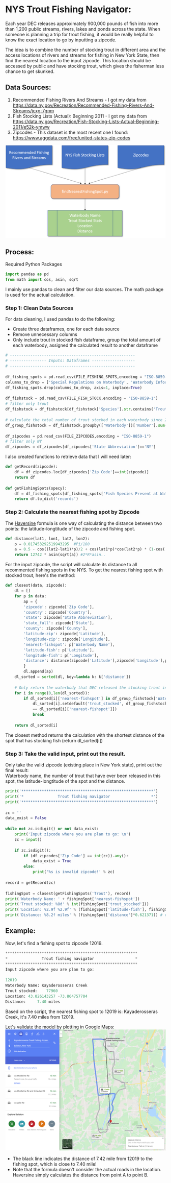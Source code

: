 # NYS Trout Fishing Navigator: #

Each year DEC releases approximately 900,000 pounds of fish into more than 1,200 public streams, rivers, lakes and ponds across the state. When someone is planning a trip for trout fishing, it would be really helpful to know the exact location to go by inputting a zipcode.<br>

The idea is to combine the number of stocking trout in different area and the access locations of rivers and streams for fishing in New York State, then find the nearest location to the input zipcode. This location should be accessed by public and have stocking trout, which gives the fisherman less chance to get skunked.<br>

## Data Sources: ##
1. Recommended Fishing Rivers And Streams - I got my data from https://data.ny.gov/Recreation/Recommended-Fishing-Rivers-And-Streams/jcxg-7gnm<br>
2. Fish Stocking Lists (Actual): Beginning 2011 - I got my data from https://data.ny.gov/Recreation/Fish-Stocking-Lists-Actual-Beginning-2011/e52k-ymww<br>
3. Zipcodes - This dataset is the most recent one I found: https://www.aggdata.com/free/united-states-zip-codes<br>

![Flow Chart](images/flowchart.png)

## Process: ##

Required Python Packages<br>
```python
import pandas as pd
from math import cos, asin, sqrt
```
I mainly use pandas to clean and filter our data sources. The math package is used for the actual calculation. <br>

### Step 1: Clean Data Sources ###
For data cleaning, I used pandas to do the following:<br>

- Create three dataframes, one for each data source<br>
- Remove unnecessary columns<br>
- Only include trout in stocked fish dataframe, group the total amount of each waterbody, assigned the calculated result to another dataframe<br>
```python
# -------------------------------------------------------
# ---------------- Inputs: Dataframes -------------------
# -------------------------------------------------------

df_fishing_spots = pd.read_csv(FILE_FISHING_SPOTS,encoding = "ISO-8859-1")
columns_to_drop = ['Special Regulations on Waterbody', 'Waterbody Information', 'Location']
df_fishing_spots.drop(columns_to_drop, axis=1, inplace=True)

df_fishstock = pd.read_csv(FILE_FISH_STOCK,encoding = "ISO-8859-1")
# filter only trout
df_fishstock = df_fishstock[df_fishstock['Species'].str.contains('Trout', na=False)]

# calculate the total number of trout stocked in each waterbody since 2011
df_group_fishstock = df_fishstock.groupby(['Waterbody'])['Number'].sum().reset_index()

df_zipcodes = pd.read_csv(FILE_ZIPCODES,encoding = "ISO-8859-1")
# filter only NY
df_zipcodes = df_zipcodes[df_zipcodes['State Abbreviation']=='NY']
```

I also created functions to retrieve data that I will need later:<br>
```python
def getRecord(zipcode):
    df = df_zipcodes.loc[df_zipcodes['Zip Code']==int(zipcode)]
    return df

def getFishingSpots(specy):
    df = df_fishing_spots[df_fishing_spots['Fish Species Present at Waterbody'].str.contains(specy)]
    return df.to_dict('records')
```

### Step 2: Calculate the nearest fishing spot by Zipcode ###
The [Haversine](https://stackoverflow.com/questions/41336756/find-the-closest-latitude-and-longitude) formula is one way of calculating the distance between two points: the latitude-longtitude of the zipcode and fishing spot.<br>
```python
def distance(lat1, lon1, lat2, lon2):
    p = 0.017453292519943295  #Pi/180
    a = 0.5 - cos((lat2-lat1)*p)/2 + cos(lat1*p)*cos(lat2*p) * (1-cos((lon2-lon1)*p)) / 2
    return 12742 * asin(sqrt(a)) #2*R*asin..
```

For the input zipcode, the script will calculate its distance to all recommented fishing spots in the NYS. To get the nearest fishing spot with stocked trout, here's the method:<br>
```python
def closest(data, zipcode):
    dl = []
    for p in data:
        ap = {
        'zipcode': zipcode['Zip Code'],
        'country': zipcode['Country'],
        'state': zipcode['State Abbreviation'],
        'state_full': zipcode['State'],
        'county': zipcode['County'],
        'latitude-zip': zipcode['Latitude'],
        'longitude-zip': zipcode['Longitude'],
        'nearest-fishspot': p['Waterbody Name'],
        'latitude-fish': p['Latitude'],
        'longitude-fish': p['Longitude'],
        'distance': distance(zipcode['Latitude'],zipcode['Longitude'],p['Latitude'],p['Longitude'])
        }
        dl.append(ap)
    dl_sorted = sorted(dl, key=lambda k: k['distance'])
    
    # Only return the waterbody that DEC released the stocking trout in
    for i in range(0,len(dl_sorted)):
        if dl_sorted[i]['nearest-fishspot'] in df_group_fishstock['Waterbody'].values:
            dl_sorted[i].setdefault('trout_stocked', df_group_fishstock['Number'].loc[df_group_fishstock['Waterbody']
            == dl_sorted[i]['nearest-fishspot']])
            break

    return dl_sorted[i]
```
The closest method returns the calculation with the shortest distance of the spot that has stocking fish (return dl_sorted[i]) <br>

### Step 3: Take the valid input, print out the result. ###
Only take the valid zipcode (existing place in New York state), print out the final result:<br>
Waterbody name, the number of trout that have ever been released in this spot, the latitude-longtitude of the spot and the distance.<br>
```python
print('**********************************************************')
print('*               Trout fishing navigator                  *')
print('**********************************************************')

zc = ''
data_exist = False

while not zc.isdigit() or not data_exist:
    print('Input zipcode where you are plan to go: \n')
    zc = input()

    if zc.isdigit():
        if (df_zipcodes['Zip Code'] == int(zc)).any():
            data_exist = True
        else:
            print('%s is invalid zipcode!' % zc)
    
record = getRecord(zc)

fishingSpot = closest(getFishingSpots('Trout'), record)
print('Waterbody Name: ' + fishingSpot['nearest-fishspot'])
print('Trout stocked: %8d' % int(fishingSpot['trout_stocked']))
print('Location: %2.9f %2.9f' % (fishingSpot['latitude-fish'], fishingSpot['longitude-fish'])) 
print('Distance: %8.2f miles' % (fishingSpot['distance']*0.621371)) # converted from km to mile
```

## Example: ##
Now, let's find a fishing spot to zipcode 12019.<br>
```python
**********************************************************
*               Trout fishing navigator                  *
**********************************************************
Input zipcode where you are plan to go: 

12019
Waterbody Name: Kayaderosseras Creek
Trout stocked:    77960
Location: 43.026143257 -73.864757704
Distance:     7.40 miles
```
Based on the script, the nearest fishing spot to 12019 is: Kayaderosseras Creek, it's 7.40 miles from 12019.<br>

Let's validate the model by plotting in Google Maps:<br>
![example](images/distancegooglemaps.png)<br>
- The black line indicates the distance of 7.42 mile from 12019 to the fishing spot, which is close to 7.40 mile!<br>
- Note that the formula doesn't consider the actual roads in the location. Haversine simply calculates the distance from point A to point B.<br>


